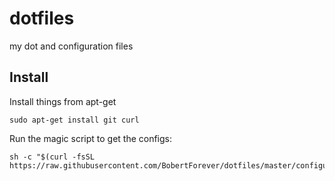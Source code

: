 # dotfiles
my dot and configuration files

## Install
Install things from apt-get
```
sudo apt-get install git curl
```

Run the magic script to get the configs:
```
sh -c "$(curl -fsSL https://raw.githubusercontent.com/BobertForever/dotfiles/master/configure.sh)"
```
